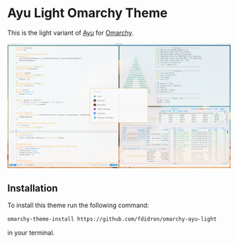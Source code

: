 # Ayu Light Omarchy Theme

This is the light variant of [Ayu](https://github.com/dempfi/ayu) for [Omarchy](https://github.com/dempfi/omarchy).
<div align="center">
    <img src="theme.png" alt="Screenshot of Ayu Light Omarchy Theme">
</div>

## Installation

To install this theme run the following command:

```bash
omarchy-theme-install https://github.com/fdidron/omarchy-ayu-light
```

in your terminal.
